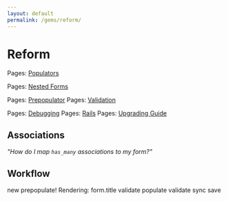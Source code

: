 ```yaml
---
layout: default
permalink: /gems/reform/
---
```


# Reform


Pages: [Populators](populators.html)

Pages: [Nested Forms](nested_forms.html)

Pages: [Prepopulator](prepopulator.html)
Pages: [Validation](validation.html)

Pages: [Debugging](debugging.html)
Pages: [Rails](rails.html)
Pages: [Upgrading Guide](upgrading-guide.html)


## Associations

_"How do I map `has_many` associations to my form?"_


## Workflow

new
prepopulate!
Rendering: form.title
validate
  populate
  validate
sync
save